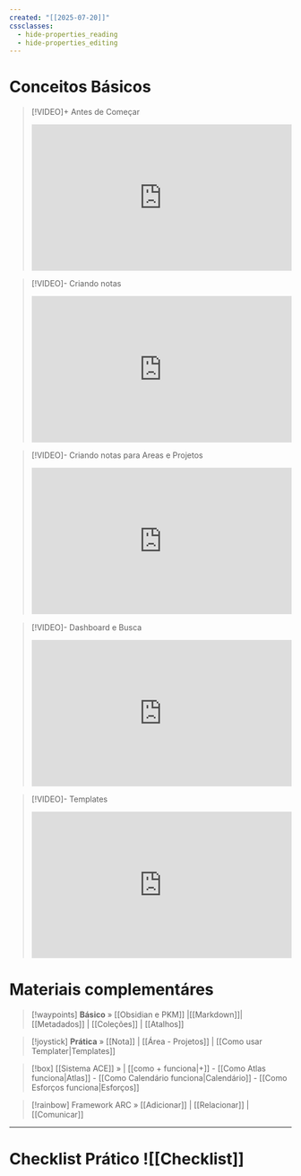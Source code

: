```yaml
---
created: "[[2025-07-20]]"
cssclasses:
  - hide-properties_reading
  - hide-properties_editing
---
```

# Conceitos Básicos 

> [!VIDEO]+ Antes de Começar
> <div style="padding:56.25% 0 0 0;position:relative;"><iframe src="https://drive.google.com/file/d/1Gt1vNixHlcXwISGDZ-en7H-Da_1QSKar/preview" frameborder="0" allow="autoplay; fullscreen; picture-in-picture; clipboard-write; encrypted-media" style="position:absolute;top:0;left:0;width:100%;height:100%;" title="Ideaverse Pro Hangar"></iframe></div>

> [!VIDEO]- Criando notas 
> <div style="padding:56.25% 0 0 0;position:relative;"><iframe src="https://drive.google.com/file/d/1KBC1ZRqST8VdFGr59N6BVZhgd8Y2M7kj/preview" frameborder="0" allow="autoplay; fullscreen; picture-in-picture; clipboard-write; encrypted-media" style="position:absolute;top:0;left:0;width:100%;height:100%;" title="Ideaverse Pro Hangar"></iframe></div>

> [!VIDEO]- Criando notas para Areas e Projetos
> <div style="padding:56.25% 0 0 0;position:relative;"><iframe src="https://drive.google.com/file/d/17Ky8iQVGziB6b0y4tNYvXA6tsFJOuAyT/preview" frameborder="0" allow="autoplay; fullscreen; picture-in-picture; clipboard-write; encrypted-media" style="position:absolute;top:0;left:0;width:100%;height:100%;" title="Ideaverse Pro Hangar"></iframe></div>

> [!VIDEO]- Dashboard e Busca
> <div style="padding:56.25% 0 0 0;position:relative;"><iframe src="https://drive.google.com/file/d/16MvId-GkiNeifueNUtQlXR_4aN4voQAD/preview" frameborder="0" allow="autoplay; fullscreen; picture-in-picture; clipboard-write; encrypted-media" style="position:absolute;top:0;left:0;width:100%;height:100%;" title="Ideaverse Pro Hangar"></iframe></div>

> [!VIDEO]- Templates
> <div style="padding:56.25% 0 0 0;position:relative;"><iframe src="https://drive.google.com/file/d/1iasmh2ByfPN7--RDoVl4FM6-1vRYnGnr/preview" frameborder="0" allow="autoplay; fullscreen; picture-in-picture; clipboard-write; encrypted-media" style="position:absolute;top:0;left:0;width:100%;height:100%;" title="Ideaverse Pro Hangar"></iframe></div>

# Materiais complementáres
> [!waypoints] **Básico** »  [[Obsidian e PKM]]  |[[Markdown]]| [[Metadados]]  | [[Coleções]] | [[Atalhos]]   

>[!joystick] **Prática**  »  [[Nota]] | [[Área - Projetos]] | [[Como usar Templater|Templates]]

> [!box] [[Sistema ACE]] »  |  [[como + funciona|+]] - [[Como Atlas funciona|Atlas]] - [[Como Calendário funciona|Calendário]] - [[Como Esforços funciona|Esforços]] 

> [!rainbow] Framework ARC » [[Adicionar]] | [[Relacionar]] | [[Comunicar]] 

---
# Checklist Prático ![[Checklist]]